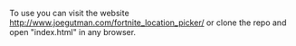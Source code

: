 To use you can visit the website http://www.joegutman.com/fortnite_location_picker/ or clone the repo and open "index.html" in any browser.
